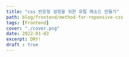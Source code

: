 ```yaml
---
title: "css 반응형 설정을 위한 유틸 메소드 만들기"
path: blog/frontend/method-for-reponsive-css
tags: [Frontend]
cover: "./cover.png"
date: 2022-01-03
excerpt: DRY!
draft : true
---
```



